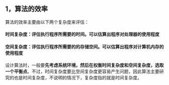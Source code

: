 ## 1，算法的效率

算法的效率主要由以下两个复杂度来评估：

#### 时间复杂度：评估执行程序所需要的时间。可以估算出程序对处理器的使用程度

#### 空间复杂度：评估执行程序所需要的的存储空间。可以估算出程序对计算机内存的使用程度

设计算法时，一般要**先考虑系统环境，然后在权衡时间复杂度和空间复杂度，选取一个平衡点**。不过，时间复杂度要比空间复杂度更容易产生问题，因此算法主要研究的也是时间复杂度，不说明的情况下，复杂度指的就是时间复杂度。



